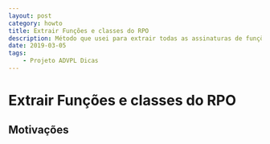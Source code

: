 ```yaml
---
layout: post
category: howto
title: Extrair Funções e classes do RPO
description: Método que usei para extrair todas as assinaturas de funções e classes do RPO
date: 2019-03-05
tags:
    - Projeto ADVPL Dicas
---
```

# Extrair Funções e classes do RPO

## Motivações

